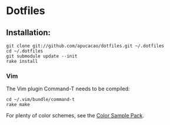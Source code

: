 # Dotfiles

## Installation:

    git clone git://github.com/apucacao/dotfiles.git ~/.dotfiles
    cd ~/.dotfiles
    git submodule update --init
    rake install

### Vim

The Vim plugin Command-T needs to be compiled:

    cd ~/.vim/bundle/command-t
    rake make

For plenty of color schemes, see the [Color Sample Pack][colorpack].

[colorpack]: http://www.vim.org/scripts/script.php?script_id=625
